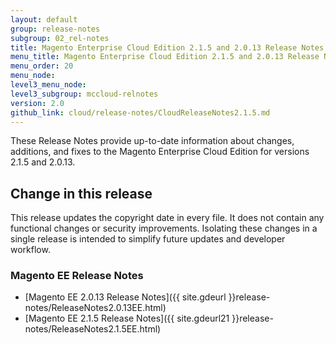 ```yaml
---
layout: default
group: release-notes
subgroup: 02_rel-notes
title: Magento Enterprise Cloud Edition 2.1.5 and 2.0.13 Release Notes
menu_title: Magento Enterprise Cloud Edition 2.1.5 and 2.0.13 Release Notes
menu_order: 20
menu_node:
level3_menu_node:
level3_subgroup: mccloud-relnotes
version: 2.0
github_link: cloud/release-notes/CloudReleaseNotes2.1.5.md
---
```


These Release Notes provide up-to-date information about changes, additions, and fixes to the Magento Enterprise Cloud Edition for versions 2.1.5 and 2.0.13.

## Change in this release
This release updates the copyright date in every file. It does not contain any functional changes or security improvements. Isolating these changes in a single release is intended to simplify future updates and developer workflow.


### Magento EE Release Notes
*	[Magento EE 2.0.13 Release Notes]({{ site.gdeurl }}release-notes/ReleaseNotes2.0.13EE.html)
*	[Magento EE 2.1.5 Release Notes]({{ site.gdeurl21 }}release-notes/ReleaseNotes2.1.5EE.html)
